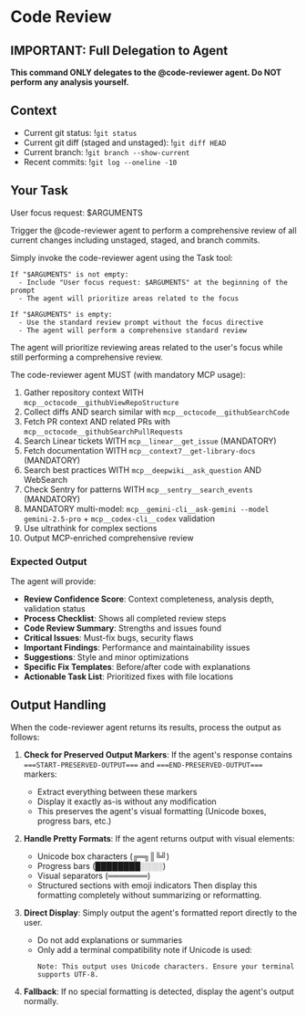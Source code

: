# Code Review

## IMPORTANT: Full Delegation to Agent

**This command ONLY delegates to the @code-reviewer agent. Do NOT perform any analysis yourself.**

## Context

- Current git status: !`git status`
- Current git diff (staged and unstaged): !`git diff HEAD`
- Current branch: !`git branch --show-current`
- Recent commits: !`git log --oneline -10`

## Your Task

User focus request: $ARGUMENTS

Trigger the @code-reviewer agent to perform a comprehensive review of all current changes including unstaged, staged, and branch commits.

Simply invoke the code-reviewer agent using the Task tool:

```
If "$ARGUMENTS" is not empty:
  - Include "User focus request: $ARGUMENTS" at the beginning of the prompt
  - The agent will prioritize areas related to the focus

If "$ARGUMENTS" is empty:
  - Use the standard review prompt without the focus directive
  - The agent will perform a comprehensive standard review
```

The agent will prioritize reviewing areas related to the user's focus while still performing a comprehensive review.

The code-reviewer agent MUST (with mandatory MCP usage):

1. Gather repository context WITH `mcp__octocode__githubViewRepoStructure`
2. Collect diffs AND search similar with `mcp__octocode__githubSearchCode`
3. Fetch PR context AND related PRs with `mcp__octocode__githubSearchPullRequests`
4. Search Linear tickets WITH `mcp__linear__get_issue` (MANDATORY)
5. Fetch documentation WITH `mcp__context7__get-library-docs` (MANDATORY)
6. Search best practices WITH `mcp__deepwiki__ask_question` AND WebSearch
7. Check Sentry for patterns WITH `mcp__sentry__search_events` (MANDATORY)
8. MANDATORY multi-model: `mcp__gemini-cli__ask-gemini --model gemini-2.5-pro` + `mcp__codex-cli__codex` validation
9. Use ultrathink for complex sections
10. Output MCP-enriched comprehensive review

### Expected Output

The agent will provide:

- **Review Confidence Score**: Context completeness, analysis depth, validation status
- **Process Checklist**: Shows all completed review steps
- **Code Review Summary**: Strengths and issues found
- **Critical Issues**: Must-fix bugs, security flaws
- **Important Findings**: Performance and maintainability issues
- **Suggestions**: Style and minor optimizations
- **Specific Fix Templates**: Before/after code with explanations
- **Actionable Task List**: Prioritized fixes with file locations

## Output Handling

When the code-reviewer agent returns its results, process the output as follows:

1. **Check for Preserved Output Markers**: If the agent's response contains `===START-PRESERVED-OUTPUT===` and `===END-PRESERVED-OUTPUT===` markers:
   - Extract everything between these markers
   - Display it exactly as-is without any modification
   - This preserves the agent's visual formatting (Unicode boxes, progress bars, etc.)

2. **Handle Pretty Formats**: If the agent returns output with visual elements:
   - Unicode box characters (╔═╗║╚╝)
   - Progress bars (████████░░░░)
   - Visual separators (═══════)
   - Structured sections with emoji indicators
     Then display this formatting completely without summarizing or reformatting.

3. **Direct Display**: Simply output the agent's formatted report directly to the user.
   - Do not add explanations or summaries
   - Only add a terminal compatibility note if Unicode is used:
     ```
     Note: This output uses Unicode characters. Ensure your terminal supports UTF-8.
     ```

4. **Fallback**: If no special formatting is detected, display the agent's output normally.